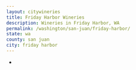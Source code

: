 ```yaml
---
layout: citywineries
title: Friday Harbor Wineries
description: Wineries in Friday Harbor, WA
permalink: /washington/san-juan/friday-harbor/
state: wa
county: san juan
city: friday harbor
---
```

-
